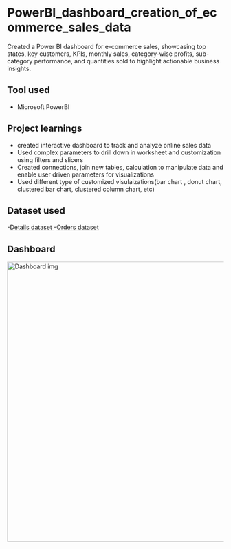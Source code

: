 # PowerBI_dashboard_creation_of_ecommerce_sales_data
Created a Power BI dashboard for e-commerce sales, showcasing top states, key customers, KPIs, monthly sales, category-wise profits, sub-category performance, and quantities sold to highlight actionable business insights.

## Tool used
- Microsoft PowerBI

## Project learnings
- created interactive dashboard to track and analyze online sales data
- Used complex parameters to drill down in worksheet and customization using filters
  and slicers
- Created connections, join new tables, calculation to manipulate data and enable user
  driven parameters for visualizations
- Used different type of customized visulaizations(bar chart , donut chart, clustered bar chart, clustered column chart, etc)

## Dataset used
-<a href = "https://github.com/Tusharnjaiswal/PowerBI_dashboard_creation_of_ecommerce_sales_data/blob/main/Details.csv">Details dataset </a>
-<a href = "https://github.com/Tusharnjaiswal/PowerBI_dashboard_creation_of_ecommerce_sales_data/blob/main/Orders.csv">Orders dataset </a>

## Dashboard 
<img width="1148" height="650" alt="Dashboard img" src="https://github.com/user-attachments/assets/adab2f2f-7ae7-4def-8e26-5c46350e6290" />

